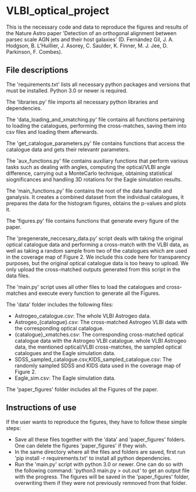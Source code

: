 # VLBI_optical_project
This is the necessary code and data to reproduce the figures and results of the Nature Astro paper 'Detection of an orthogonal alignment between parsec scale AGN
jets and their host galaxies' (D. Fernández Gil, J. A. Hodgson, B. L’Huillier, J. Asorey, C. Saulder, K. Finner, M. J. Jee, D. Parkinson, F. Combes). 

## File descriptions

The 'requirements.txt' lists all necessary python packages and versions that must be installed. Python 3.0 or newer is required.

The 'libraries.py' file imports all necessary python libraries and dependencies.

The 'data_loading_and_xmatching.py' file contains all functions pertaining to loading the catalogues, performing the cross-matches, saving them into csv files and loading them afterwards.

The 'get_catalogue_parameters.py' file contains functions that access the catalogue data and gets their relevantr parameters.

The 'aux_functions.py' file contains auxiliary functions that perform various tasks such as dealing with angles, computing the optical/VLBI angle difference, carrying out a MonteCarlo technique, obtaining statistical siognificances and handling 3D rotations for the Eagle simulation results.

The 'main_functions.py' file contains the root of the data handlin and ganalysis. It creates a combined dataset from the individual catalogues, it prepares the data for the histogram figures, obtains the p-values and plots it.

The 'figures.py' file contains functions that generate every figure of the paper.

The 'pregenerate_neccesary_data.py' script deals with taking the original optical catalogue data and performing a cross-match with the VLBI data, as well as taking a random sample from two of the catalogues which are used in the coverage map of Figure 2. We include this code here for transparency purposes, but the original optical catalogue data is too heavy to upload. We only upload the cross-matched outputs generated from this script in the data files. 

The 'main.py' script uses all other files to load the catalogues and cross-matches and execute every function to generate all the Figures.

The 'data' folder includes the following files:
- Astrogeo_catalogue.csv: The whole VLBI Astrogeo data.
- Astrogeo_{catalogue}.csv: The cross-matched Astrogeo VLBI data with the corresponding optical catalogue.
- {catalogue}_xmatches.csv: The corresponding cross-matched optical catalogue data with the Astrogeo VLBI catalogue.
whole VLBI Astrogeo data, the mentioned optical/VLBI cross-matches, the sampled optical catalogues and the Eagle simulation data.
- SDSS_sampled_catalogue.csv,KIDS_sampled_catalogue.csv: The randomly sampled SDSS and KIDS data used in the coverage map of Figure 2.
- Eagle_sim.csv: The Eagle simulation data.

The 'paper_figures' folder includes all the Figures of the paper. 

## Instructions of use
If the user wants to reproduce the figures, they have to follow these simple steps:
- Save all these files together with the 'data' and 'paper_figures' folders. One can delete the figures 'paper_figures' if they wish.
- In the same directory where all the files and folders are saved, first run 'pip install -r requirements.txt' to install all python dependencies.
- Run the 'main.py' script with python 3.0 or newer. One can do so with the following command: 'python3 main.py > out.out' to get an output file with the progress.
The figures will be saved in the 'paper_figures' folder, overwriting them if they were not previously remnoved from that folder.  
